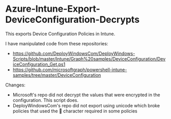# Azure-Intune-Export-DeviceConfiguration-Decrypts

This exports Device Configuration Policies in Intune.

I have manipulated code from these repositories:
- https://github.com/DeployWindowsCom/DeployWindows-Scripts/blob/master/Intune/Graph%20samples/DeviceConfiguration/DeviceConfiguration_Get.ps1
- https://github.com/microsoftgraph/powershell-intune-samples/tree/master/DeviceConfiguration

Changes:
- Microsoft's repo did not decrypt the values that were encrypted in the configuration. This script does.
- DeployWindowsCom's repo did not export using unicode which broke policies that used the  character required in some policies
